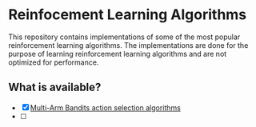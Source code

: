# Reinfocement Learning Algorithms

This repository contains implementations of some of the most popular reinforcement learning algorithms.
The implementations are done for the purpose of learning reinforcement learning algorithms and are not optimized for performance.

## What is available?

- [x] [Multi-Arm Bandits action selection algorithms](multi-arm-bandits)
- [ ] [Dynamic Programming]: Studying
